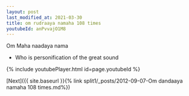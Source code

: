 ```yaml
---
layout: post
last_modified_at: 2021-03-30
title: om rudraaya namaha 108 times
youtubeId: anPvvajO1M8
---
```

 
 
Om Maha naadaya nama 
 
 -  Who is personification of the great sound 
 
  
 
  
 
 
 
 
 
 


{% include youtubePlayer.html id=page.youtubeId %}
 
[Next]({{ site.baseurl }}{% link  split1/_posts/2012-09-07-Om dandaaya namaha 108 times.md%})
 
